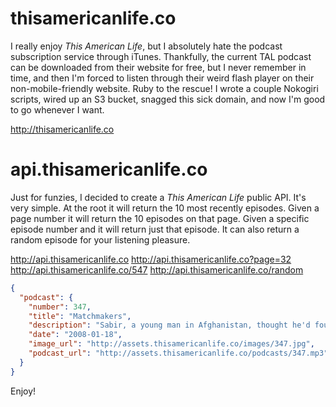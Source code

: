 # thisamericanlife.co

I really enjoy *This American Life*, but I absolutely hate the podcast subscription service through iTunes. Thankfully, the current TAL podcast can be downloaded from their website for free, but I never remember in time, and then I'm forced to listen through their weird flash player on their non-mobile-friendly website. Ruby to the rescue! I wrote a couple Nokogiri scripts, wired up an S3 bucket, snagged this sick domain, and now I'm good to go whenever I want.

http://thisamericanlife.co

# api.thisamericanlife.co

Just for funzies, I decided to create a *This American Life* public API. It's very simple. At the root it will return the 10 most recently episodes. Given a page number it will return the 10 episodes on that page. Given a specific episode number and it will return just that episode. It can also return a random episode for your listening pleasure.

http://api.thisamericanlife.co
http://api.thisamericanlife.co?page=32
http://api.thisamericanlife.co/547
http://api.thisamericanlife.co/random

```json
{
  "podcast": {
    "number": 347,
    "title": "Matchmakers",
    "description": "Sabir, a young man in Afghanistan, thought he'd found true love but he couldn't afford a wedding. So two foreign aid workers, friends of his, decide to come to his rescue. They soon find out making a lasting love match isn't as simple as writing a check.",
    "date": "2008-01-18",
    "image_url": "http://assets.thisamericanlife.co/images/347.jpg",
    "podcast_url": "http://assets.thisamericanlife.co/podcasts/347.mp3"
  }
}
```

Enjoy!
